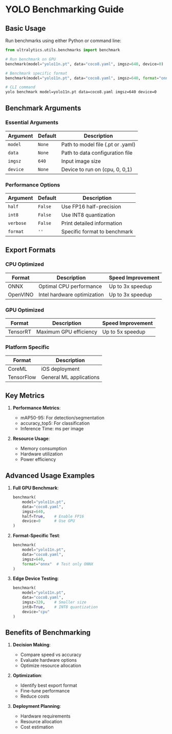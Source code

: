 # YOLO Benchmarking Guide

## Basic Usage

Run benchmarks using either Python or command line:

```python
from ultralytics.utils.benchmarks import benchmark

# Run benchmark on GPU
benchmark(model="yolo11n.pt", data="coco8.yaml", imgsz=640, device=0)

# Benchmark specific format
benchmark(model="yolo11n.pt", data="coco8.yaml", imgsz=640, format="onnx")
```

```bash
# CLI command
yolo benchmark model=yolo11n.pt data=coco8.yaml imgsz=640 device=0
```

## Benchmark Arguments

### Essential Arguments
| Argument | Default | Description |
|----------|---------|-------------|
| `model` | `None` | Path to model file (.pt or .yaml) |
| `data` | `None` | Path to data configuration file |
| `imgsz` | `640` | Input image size |
| `device` | `None` | Device to run on (cpu, 0, 0,1) |

### Performance Options
| Argument | Default | Description |
|----------|---------|-------------|
| `half` | `False` | Use FP16 half-precision |
| `int8` | `False` | Use INT8 quantization |
| `verbose` | `False` | Print detailed information |
| `format` | `''` | Specific format to benchmark |

## Export Formats

### CPU Optimized
| Format | Description | Speed Improvement |
|--------|-------------|-------------------|
| ONNX | Optimal CPU performance | Up to 3x speedup |
| OpenVINO | Intel hardware optimization | Up to 3x speedup |

### GPU Optimized
| Format | Description | Speed Improvement |
|--------|-------------|-------------------|
| TensorRT | Maximum GPU efficiency | Up to 5x speedup |

### Platform Specific
| Format | Description |
|--------|-------------|
| CoreML | iOS deployment |
| TensorFlow | General ML applications |

## Key Metrics

1. **Performance Metrics**:
   - mAP50-95: For detection/segmentation
   - accuracy_top5: For classification
   - Inference Time: ms per image

2. **Resource Usage**:
   - Memory consumption
   - Hardware utilization
   - Power efficiency

## Advanced Usage Examples

1. **Full GPU Benchmark**:
   ```python
   benchmark(
       model="yolo11n.pt",
       data="coco8.yaml",
       imgsz=640,
       half=True,    # Enable FP16
       device=0      # Use GPU
   )
   ```

2. **Format-Specific Test**:
   ```python
   benchmark(
       model="yolo11n.pt",
       data="coco8.yaml",
       imgsz=640,
       format="onnx"  # Test only ONNX
   )
   ```

3. **Edge Device Testing**:
   ```python
   benchmark(
       model="yolo11n.pt",
       data="coco8.yaml",
       imgsz=320,    # Smaller size
       int8=True,    # INT8 quantization
       device="cpu"
   )
   ```

## Benefits of Benchmarking

1. **Decision Making**:
   - Compare speed vs accuracy
   - Evaluate hardware options
   - Optimize resource allocation

2. **Optimization**:
   - Identify best export format
   - Fine-tune performance
   - Reduce costs

3. **Deployment Planning**:
   - Hardware requirements
   - Resource allocation
   - Cost estimation
